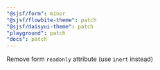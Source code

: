 ```yaml
---
"@sjsf/form": minor
"@sjsf/flowbite-theme": patch
"@sjsf/daisyui-theme": patch
"playground": patch
"docs": patch
---
```


Remove form `readonly` attribute (use `inert` instead)
